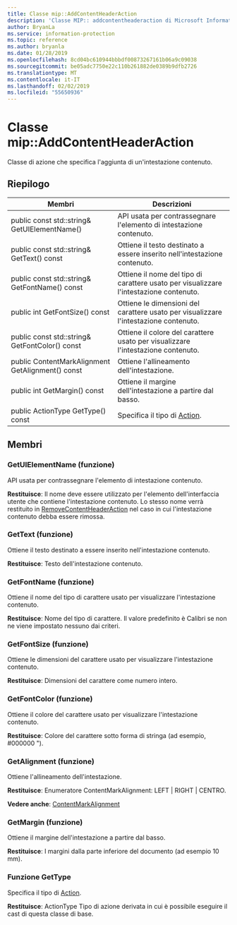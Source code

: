 ```yaml
---
title: Classe mip::AddContentHeaderAction
description: 'Classe MIP:: addcontentheaderaction di Microsoft Information Protection (MIP) SDK vengono documentate.'
author: BryanLa
ms.service: information-protection
ms.topic: reference
ms.author: bryanla
ms.date: 01/28/2019
ms.openlocfilehash: 8cd04bc610944bbbdf00873267161b06a9c09038
ms.sourcegitcommit: be05adc7750e22c110b261882de0389b9dfb2726
ms.translationtype: MT
ms.contentlocale: it-IT
ms.lasthandoff: 02/02/2019
ms.locfileid: "55650936"
---
```

# <a name="class-mipaddcontentheaderaction"></a>Classe mip::AddContentHeaderAction 
Classe di azione che specifica l'aggiunta di un'intestazione contenuto.
  
## <a name="summary"></a>Riepilogo
 Membri                        | Descrizioni                                
--------------------------------|---------------------------------------------
public const std::string& GetUIElementName()  |  API usata per contrassegnare l'elemento di intestazione contenuto.
public const std::string& GetText() const  |  Ottiene il testo destinato a essere inserito nell'intestazione contenuto.
public const std::string& GetFontName() const  |  Ottiene il nome del tipo di carattere usato per visualizzare l'intestazione contenuto.
public int GetFontSize() const  |  Ottiene le dimensioni del carattere usato per visualizzare l'intestazione contenuto.
public const std::string& GetFontColor() const  |  Ottiene il colore del carattere usato per visualizzare l'intestazione contenuto.
public ContentMarkAlignment GetAlignment() const  |  Ottiene l'allineamento dell'intestazione.
public int GetMargin() const  |  Ottiene il margine dell'intestazione a partire dal basso.
public ActionType GetType() const  |  Specifica il tipo di [Action](class_mip_action.md).
  
## <a name="members"></a>Membri
  
### <a name="getuielementname-function"></a>GetUIElementName (funzione)
API usata per contrassegnare l'elemento di intestazione contenuto.

  
**Restituisce**: Il nome deve essere utilizzato per l'elemento dell'interfaccia utente che contiene l'intestazione contenuto. Lo stesso nome verrà restituito in [RemoveContentHeaderAction](class_mip_removecontentheaderaction.md) nel caso in cui l'intestazione contenuto debba essere rimossa.
  
### <a name="gettext-function"></a>GetText (funzione)
Ottiene il testo destinato a essere inserito nell'intestazione contenuto.

  
**Restituisce**: Testo dell'intestazione contenuto.
  
### <a name="getfontname-function"></a>GetFontName (funzione)
Ottiene il nome del tipo di carattere usato per visualizzare l'intestazione contenuto.

  
**Restituisce**: Nome del tipo di carattere. Il valore predefinito è Calibri se non ne viene impostato nessuno dai criteri.
  
### <a name="getfontsize-function"></a>GetFontSize (funzione)
Ottiene le dimensioni del carattere usato per visualizzare l'intestazione contenuto.

  
**Restituisce**: Dimensioni del carattere come numero intero.
  
### <a name="getfontcolor-function"></a>GetFontColor (funzione)
Ottiene il colore del carattere usato per visualizzare l'intestazione contenuto.

  
**Restituisce**: Colore del carattere sotto forma di stringa (ad esempio, #000000 ").
  
### <a name="getalignment-function"></a>GetAlignment (funzione)
Ottiene l'allineamento dell'intestazione.

  
**Restituisce**: Enumeratore ContentMarkAlignment: LEFT | RIGHT | CENTRO. 
  
**Vedere anche**: [ContentMarkAlignment](mip-enums-and-structs.md#contentmarkalignment-enum)
  
### <a name="getmargin-function"></a>GetMargin (funzione)
Ottiene il margine dell'intestazione a partire dal basso.

  
**Restituisce**: I margini dalla parte inferiore del documento (ad esempio 10 mm).
  
### <a name="gettype-function"></a>Funzione GetType
Specifica il tipo di [Action](class_mip_action.md).

  
**Restituisce**: ActionType Tipo di azione derivata in cui è possibile eseguire il cast di questa classe di base.